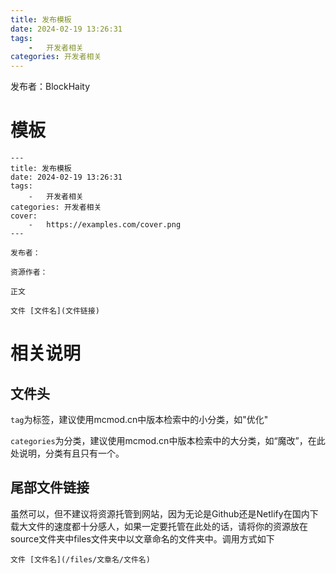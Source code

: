 ```yaml
---
title: 发布模板
date: 2024-02-19 13:26:31
tags:
    -   开发者相关
categories: 开发者相关
---
```


发布者：BlockHaity

# 模板

```
---
title: 发布模板
date: 2024-02-19 13:26:31
tags:
    -   开发者相关
categories: 开发者相关
cover: 
    -   https://examples.com/cover.png
---

发布者：

资源作者：

正文

文件 [文件名](文件链接)
```

# 相关说明

## 文件头

`tag`为标签，建议使用mcmod.cn中版本检索中的小分类，如"优化"

`categories`为分类，建议使用mcmod.cn中版本检索中的大分类，如“魔改”，在此处说明，分类有且只有一个。

## 尾部文件链接

虽然可以，但不建议将资源托管到网站，因为无论是Github还是Netlify在国内下载大文件的速度都十分感人，如果一定要托管在此处的话，请将你的资源放在source文件夹中files文件夹中以文章命名的文件夹中。调用方式如下

```
文件 [文件名](/files/文章名/文件名)
```